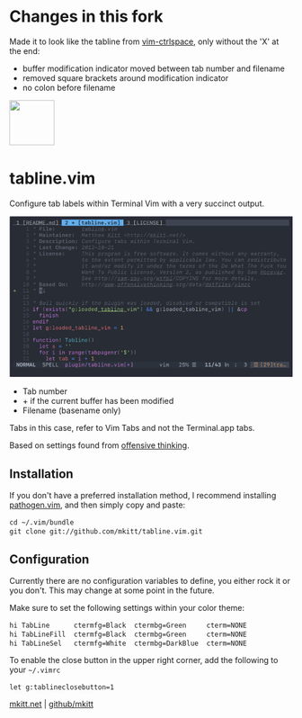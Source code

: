 # Changes in this fork
Made it to look like the tabline from [vim-ctrlspace](https://github.com/vim-ctrlspace/vim-ctrlspace), only without the 'X' at the end:
- buffer modification indicator moved between tab number and filename
- removed square brackets around modification indicator 
- no colon before filename

<img src="https://mkitt.net/apple-touch-icon.png" width="80px" height="80px" />

# tabline.vim

Configure tab labels within Terminal Vim with a very succinct output.

![Tabline Screenshot](https://github.com/JagdCake/tabline.vim/blob/master/screenshots/tabline.png)

- Tab number
- \+ if the current buffer has been modified
- Filename (basename only)

Tabs in this case, refer to Vim Tabs and not the Terminal.app tabs.

Based on settings found from [offensive
thinking](http://www.offensivethinking.org/data/dotfiles/vimrc).

## Installation
If you don't have a preferred installation method, I recommend
installing [pathogen.vim](https://github.com/tpope/vim-pathogen), and
then simply copy and paste:

```
cd ~/.vim/bundle
git clone git://github.com/mkitt/tabline.vim.git
```

## Configuration
Currently there are no configuration variables to define, you either
rock it or you don't. This may change at some point in the future.

Make sure to set the following settings within your color theme: 

```
hi TabLine      ctermfg=Black  ctermbg=Green     cterm=NONE
hi TabLineFill  ctermfg=Black  ctermbg=Green     cterm=NONE
hi TabLineSel   ctermfg=White  ctermbg=DarkBlue  cterm=NONE
```

To enable the close button in the upper right corner, add the following to your `~/.vimrc`
```
let g:tablineclosebutton=1
```


[mkitt.net][mkitt.net] | [github/mkitt][github]

[github]: https://github.com/mkitt "@mkitt"
[mkitt.net]: https://mkitt.net "🏔"

